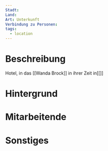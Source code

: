 ```yaml
---
Stadt: 
Land: 
Art: Unterkunft
Verbindung zu Personen: 
tags:
  - location
---
```

# Beschreibung
Hotel, in das [[Wanda Brock]] in ihrer Zeit in[[]]


# Hintergrund


# Mitarbeitende


# Sonstiges